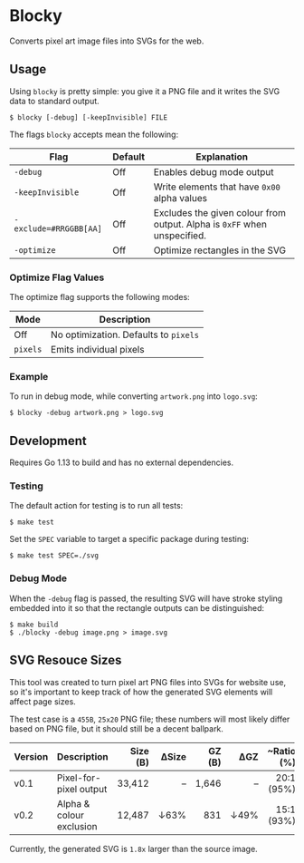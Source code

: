 # Blocky
Converts pixel art image files into SVGs for the web.

## Usage
Using `blocky` is pretty simple: you give it a PNG file and it writes the SVG
data to standard output.
```
$ blocky [-debug] [-keepInvisible] FILE
```
The flags `blocky` accepts mean the following:

| Flag                   | Default | Explanation                                  |
| ---------------------- | ------- | -------------------------------------------- |
| `-debug`               | Off     | Enables debug mode output                    |
| `-keepInvisible`       | Off     | Write elements that have `0x00` alpha values |
| `-exclude=#RRGGBB[AA]` | Off     | Excludes the given colour from output. Alpha is `0xFF` when unspecified. |
| `-optimize`            | Off     | Optimize rectangles in the SVG               |

### Optimize Flag Values
The optimize flag supports the following modes:

| Mode     | Description                                 |
| -------- | ------------------------------------------- |
| Off      | No optimization. Defaults to `pixels`       |
| `pixels` | Emits individual pixels                     |

### Example
To run in debug mode, while converting `artwork.png` into `logo.svg`:
```
$ blocky -debug artwork.png > logo.svg
```

## Development
Requires Go 1.13 to build and has no external dependencies.

### Testing
The default action for testing is to run all tests:
```
$ make test
```
Set the `SPEC` variable to target a specific package during testing:
```
$ make test SPEC=./svg
```

### Debug Mode
When the `-debug` flag is passed, the resulting SVG will have stroke styling
embedded into it so that the rectangle outputs can be distinguished:
```
$ make build
$ ./blocky -debug image.png > image.svg
```

## SVG Resouce Sizes
This tool was created to turn pixel art PNG files into SVGs for website use, so
it's important to keep track of how the generated SVG elements will affect page
sizes.

The test case is a `455B`, `25x20` PNG file; these numbers will most likely differ
based on PNG file, but it should still be a decent ballpark.

| Version | Description              | Size (B) |  ΔSize | GZ (B) |  ΔGZ | ~Ratio (%) |
| ------- | ------------------------ | -------: | -----: | -----: | ---: | ---------: |
| v0.1    | Pixel-for-pixel output   |   33,412 |      – |  1,646 |    – | 20:1 (95%) |
| v0.2    | Alpha & colour exclusion |   12,487 |   ↓63% |    831 | ↓49% | 15:1 (93%) |

Currently, the generated SVG is `1.8x` larger than the source image.
